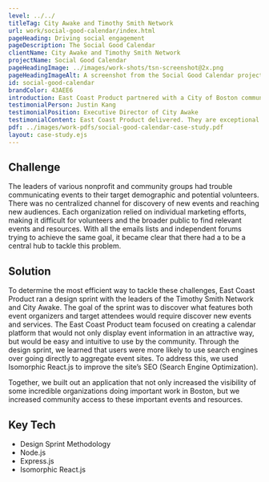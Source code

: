 ```yaml
---
level: ../../
titleTag: City Awake and Timothy Smith Network
url: work/social-good-calendar/index.html
pageHeading: Driving social engagement
pageDescription: The Social Good Calendar
clientName: City Awake and Timothy Smith Network
projectName: Social Good Calendar
pageHeadingImage: ../images/work-shots/tsn-screenshot@2x.png
pageHeadingImageAlt: A screenshot from the Social Good Calendar project.
id: social-good-calendar
brandColor: 43AEE6
introduction: East Coast Product partnered with a City of Boston community initiative led by City Awake and the Timothy Smith Network (TSN) to build out a Social Impact Calendar, an app that serves to connect the people of Boston, especially black and latino youth with community events and services.
testimonialPerson: Justin Kang
testimonialPosition: Executive Director of City Awake
testimonialContent: East Coast Product delivered. They are exceptional partners in building a product. Responsive, professional, honest, customer-centric and creative. They ask the right questions and set the right expectations. I look forward to our next adventure.
pdf: ../images/work-pdfs/social-good-calendar-case-study.pdf
layout: case-study.ejs
---
```


<h2 class="text-heading-two">Challenge</h2>

<p>The leaders of various nonprofit and community groups had trouble communicating events to their target demographic and potential volunteers. There was no centralized channel for discovery of new events and reaching new audiences. Each organization relied on individual marketing efforts, making it difficult for volunteers and the broader public to find relevant events and resources.  With all the emails lists and independent forums trying to achieve the same goal, it became clear that there had a to be a central hub to tackle this problem.</p>

<h2 class="text-heading-two">Solution</h2>

<p>To determine the most efficient way to tackle these challenges, East Coast Product ran a design sprint with the leaders of the Timothy Smith Network and City Awake. The goal of the sprint was to discover what features both event organizers and target attendees would require discover new events and services. The East Coast Product team focused on creating a calendar platform that would not only display event information in an attractive way, but would be easy and intuitive to use by the community. Through the design sprint, we learned that users were more likely to use search engines over going directly to aggregate event sites. To address this, we used Isomorphic React.js to improve the site’s SEO (Search Engine Optimization).</p>

<p>Together, we built out an application that not only increased the visibility of some incredible organizations doing important work in Boston, but we increased community access to these important events and resources.</p>

<h2 class="text-heading-two">Key Tech</h2>

<ul>
  <li>Design Sprint Methodology</li>
  <li>Node.js</li>
  <li>Express.js</li>
  <li>Isomorphic React.js</li>
</ul>